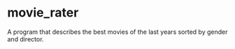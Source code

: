 # movie_rater

A program that describes the best movies of the last years sorted by gender and director.
